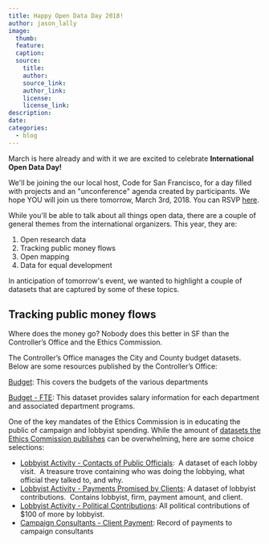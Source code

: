 ```yaml
---
title: Happy Open Data Day 2018!
author: jason_lally
image:
  thumb:
  feature:
  caption:
  source:
    title:
    author:
    source_link:
    author_link:
    license:
    license_link:
description:
date:
categories:
  - blog
---
```


March is here already and with it we are excited to celebrate **International Open Data Day!**

We'll be joining the our local host, Code for San Francisco, for a day filled with projects and an "unconference" agenda created by participants. We hope YOU will join us there tomorrow, March 3rd, 2018. You can RSVP [here](https://www.eventbrite.com/e/code-for-san-francisco-open-data-day-2018-tickets-42826162204).

While you'll be able to talk about all things open data, there are a couple of general themes from the international organizers. This year, they are:

1. Open research data
2. Tracking public money flows
3. Open mapping
4. Data for equal development

In anticipation of tomorrow's event, we wanted to highlight a couple of datasets that are captured by some of these topics.

## Tracking public money flows

Where does the money go? Nobody does this better in SF than the Controller’s Office and the Ethics Commission.

The Controller’s Office manages the City and County budget datasets. Below are some resources published by the Controller’s Office:

[Budget](https://data.sfgov.org/City-Management-and-Ethics/Budget/xdgd-c79v): This covers the budgets of the various departments

[Budget - FTE](https://data.sfgov.org/City-Management-and-Ethics/Budget-FTE/4zfx-f2ts): This dataset provides salary information for each department and associated department programs.

One of the key mandates of the Ethics Commission is in educating the public of campaign and lobbyist spending. While the amount of [datasets the Ethics Commission publishes](https://data.sfgov.org/browse?Department-Metrics_Publishing-Department=Ethics+Commission&amp;category=City+Management+and+Ethics&amp;limitTo=datasets) can be overwhelming, here are some choice selections:

* [Lobbyist Activity - Contacts of Public Officials](https://data.sfgov.org/City-Management-and-Ethics/Lobbyist-Activity-Contacts-of-Public-Officials/hr5m-xnxc):  A dataset of each lobby visit.  A treasure trove containing who was doing the lobbying, what official they talked to, and why.
* [Lobbyist Activity - Payments Promised by Clients](https://data.sfgov.org/City-Management-and-Ethics/Lobbyist-Activity-Payments-Promised-By-Clients/s2fy-y3my): A dataset of lobbyist contributions.  Contains lobbyist, firm, payment amount, and client.
* [Lobbyist Activity - Political Contributions](https://data.sfgov.org/City-Management-and-Ethics/Lobbyist-Activity-Political-Contributions/sa8r-purn): All political contributions of $100 of more by lobbyist.
* [Campaign Consultants - Client Payment](https://data.sfgov.org/City-Management-and-Ethics/Campaign-Consultants-Client-Payments/tc9q-72uj): Record of payments to campaign consultants